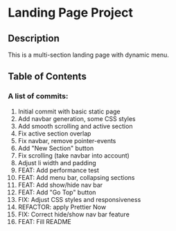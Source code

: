 # Landing Page Project

## Description
This is a multi-section landing page with dynamic menu.

## Table of Contents

### A list of commits:

1. Initial commit with basic static page
1. Add navbar generation, some CSS styles
1. Add smooth scrolling and active section
1. Fix active section overlap
1. Fix navbar, remove pointer-events
1. Add "New Section" button
1. Fix scrolling (take navbar into account)
1. Adjust li width and padding
1. FEAT: Add performance test
1. FEAT: Add menu bar, collapsing sections
1. FEAT: Add show/hide nav bar
1. FEAT: Add "Go Top" button
1. FIX: Adjust CSS styles and responsiveness
1. REFACTOR: apply Prettier Now
1. FIX: Correct hide/show nav bar feature
1. FEAT: Fill README




